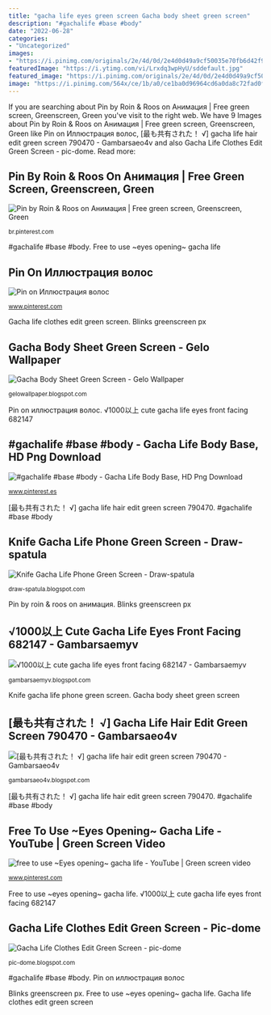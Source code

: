 ```yaml
---
title: "gacha life eyes green screen Gacha body sheet green screen"
description: "#gachalife #base #body"
date: "2022-06-28"
categories:
- "Uncategorized"
images:
- "https://i.pinimg.com/originals/2e/4d/0d/2e4d0d49a9cf50035e70fb6d42f9f52a.jpg"
featuredImage: "https://i.ytimg.com/vi/Lrxdq3wpHyU/sddefault.jpg"
featured_image: "https://i.pinimg.com/originals/2e/4d/0d/2e4d0d49a9cf50035e70fb6d42f9f52a.jpg"
image: "https://i.pinimg.com/564x/ce/1b/a0/ce1ba0d96964cd6a0da8c72fad0fe718.jpg"
---
```


If you are searching about Pin by Roin &amp; Roos on Анимация | Free green screen, Greenscreen, Green you've visit to the right web. We have 9 Images about Pin by Roin &amp; Roos on Анимация | Free green screen, Greenscreen, Green like Pin on Иллюстрация волос, [最も共有された！ √] gacha life hair edit green screen 790470 - Gambarsaeo4v and also Gacha Life Clothes Edit Green Screen - pic-dome. Read more:

## Pin By Roin &amp; Roos On Анимация | Free Green Screen, Greenscreen, Green

![Pin by Roin &amp; Roos on Анимация | Free green screen, Greenscreen, Green](https://i.pinimg.com/originals/b7/ba/44/b7ba44968073cc7069e512f5f0b8005c.jpg "#gachalife #base #body")

<small>br.pinterest.com</small>

#gachalife #base #body. Free to use ~eyes opening~ gacha life

## Pin On Иллюстрация волос

![Pin on Иллюстрация волос](https://i.pinimg.com/originals/2e/4d/0d/2e4d0d49a9cf50035e70fb6d42f9f52a.jpg "Blinks greenscreen px")

<small>www.pinterest.com</small>

Gacha life clothes edit green screen. Blinks greenscreen px

## Gacha Body Sheet Green Screen - Gelo Wallpaper

![Gacha Body Sheet Green Screen - Gelo Wallpaper](https://pm1.narvii.com/7061/c525f97ab94f8e3b49dc7ef8973aafd8ff18f270r1-1200-674v2_hq.jpg "Knife gacha life phone green screen")

<small>gelowallpaper.blogspot.com</small>

Pin on иллюстрация волос. √1000以上 cute gacha life eyes front facing 682147

## #gachalife #base #body - Gacha Life Body Base, HD Png Download

![#gachalife #base #body - Gacha Life Body Base, HD Png Download](https://i.pinimg.com/originals/ee/ce/25/eece2509a46207f79d61bef5fc2cf7b7.png "[最も共有された！ √] gacha life hair edit green screen 790470")

<small>www.pinterest.es</small>

[最も共有された！ √] gacha life hair edit green screen 790470. #gachalife #base #body

## Knife Gacha Life Phone Green Screen - Draw-spatula

![Knife Gacha Life Phone Green Screen - Draw-spatula](https://i.pinimg.com/564x/ce/1b/a0/ce1ba0d96964cd6a0da8c72fad0fe718.jpg "Knife gacha life phone green screen")

<small>draw-spatula.blogspot.com</small>

Pin by roin &amp; roos on анимация. Blinks greenscreen px

## √1000以上 Cute Gacha Life Eyes Front Facing 682147 - Gambarsaemyv

![√1000以上 cute gacha life eyes front facing 682147 - Gambarsaemyv](https://i.ytimg.com/vi/8ZGeyvF9j_A/maxresdefault.jpg "#gachalife #base #body")

<small>gambarsaemyv.blogspot.com</small>

Knife gacha life phone green screen. Gacha body sheet green screen

## [最も共有された！ √] Gacha Life Hair Edit Green Screen 790470 - Gambarsaeo4v

![[最も共有された！ √] gacha life hair edit green screen 790470 - Gambarsaeo4v](https://i.ytimg.com/vi/Lrxdq3wpHyU/sddefault.jpg "[最も共有された！ √] gacha life hair edit green screen 790470")

<small>gambarsaeo4v.blogspot.com</small>

[最も共有された！ √] gacha life hair edit green screen 790470. #gachalife #base #body

## Free To Use ~Eyes Opening~ Gacha Life - YouTube | Green Screen Video

![free to use ~Eyes opening~ gacha life - YouTube | Green screen video](https://i.pinimg.com/236x/ce/77/cd/ce77cdffe9252d7d43b4bb63389fbf24.jpg?nii=t "Gacha body sheet green screen")

<small>www.pinterest.com</small>

Free to use ~eyes opening~ gacha life. √1000以上 cute gacha life eyes front facing 682147

## Gacha Life Clothes Edit Green Screen - Pic-dome

![Gacha Life Clothes Edit Green Screen - pic-dome](https://pm1.narvii.com/7388/9525bce94e2784ae46ee5a1c20e6ad1ed86f876br1-2048-1536v2_hq.jpg "Gacha life clothes edit green screen")

<small>pic-dome.blogspot.com</small>

#gachalife #base #body. Pin on иллюстрация волос

Blinks greenscreen px. Free to use ~eyes opening~ gacha life. Gacha life clothes edit green screen
